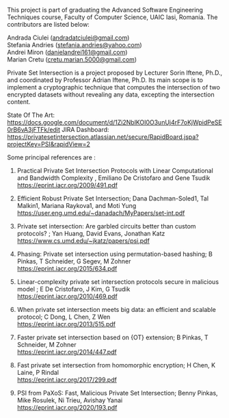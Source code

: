 This project is part of graduating the Advanced Software Engineering Techniques course, Faculty of Computer Science, UAIC Iasi, Romania. 
The contributors are listed below:

Andrada Ciulei  (andradatciulei@gmail.com)  
Stefania Andries  (stefania.andries@yahoo.com)  
Andrei Miron  (danielandrei161@gmail.com)  
Marian Cretu  (cretu.marian.5000@gmail.com)  

Private Set Intersection is a project proposed by Lecturer Sorin Iftene, Ph.D., and coordinated by Professor Adrian Iftene, Ph.D. Its main scope is to implement a cryptographic technique that computes the intersection of two encrypted datasets without revealing any data, excepting the intersection content. 

State Of The Art: https://docs.google.com/document/d/1Zi2NblKOI0O3unUj4rF7oKjWpidPeSE0rB6vA3jFTFk/edit
JIRA Dashboard: https://privatesetintersection.atlassian.net/secure/RapidBoard.jspa?projectKey=PSI&rapidView=2
  
Some principal references are :  

1. Practical Private Set Intersection Protocols with Linear Computational and Bandwidth Complexity , Emiliano De Cristofaro and Gene Tsudik  
   https://eprint.iacr.org/2009/491.pdf  

2. Efficient Robust Private Set Intersection; Dana Dachman-Soled1, Tal Malkin1, Mariana Raykova1, and Moti Yung  
   https://user.eng.umd.edu/~danadach/MyPapers/set-int.pdf  
   
3. Private set intersection: Are garbled circuits better than custom protocols? ; Yan Huang,  David Evans, Jonathan Katz  
   https://www.cs.umd.edu/~jkatz/papers/psi.pdf  
   
4. Phasing: Private set intersection using permutation-based hashing; B Pinkas, T Schneider, G Segev, M Zohner  
   https://eprint.iacr.org/2015/634.pdf
   
5. Linear-complexity private set intersection protocols secure in malicious model ; E De Cristofaro, J Kim, G Tsudik   
   https://eprint.iacr.org/2010/469.pdf
   
6. When private set intersection meets big data: an efficient and scalable protocol; C Dong, L Chen, Z Wen   
   https://eprint.iacr.org/2013/515.pdf
   
7. Faster private set intersection based on {OT} extension; B Pinkas, T Schneider, M Zohner  
   https://eprint.iacr.org/2014/447.pdf
   
8. Fast private set intersection from homomorphic encryption; H Chen, K Laine, P Rindal  
   https://eprint.iacr.org/2017/299.pdf
   
9. PSI from PaXoS: Fast, Malicious Private Set Intersection; Benny Pinkas, Mike Rosulek, Ni Trieu, Avishay Yanai   
   https://eprint.iacr.org/2020/193.pdf   
   
